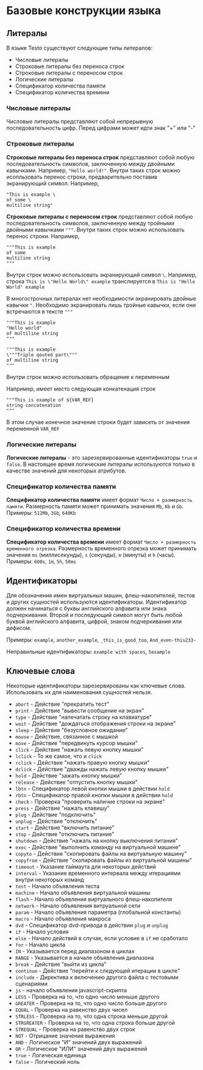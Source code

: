 # Базовые конструкции языка

## Литералы

В языке Testo существуют следующие типы литералов:

-   Числовые литералы
-   Строковые литералы без переноса строк
-   Строковые литералы с переносом строк
-   Логические литералы
-   Спецификатор количества памяти
-   Спецификатор количества времени

### Числовые литералы

Числовые литералы представляют собой непрерывную последовательность
цифр. Перед цифрами может идти знак \"+\" или \"-\"

### Строковые литералы

**Строковые литералы без переноса строк** представляют собой любую
последовательность символов, заключенную между двойными кавычками.
Например, `"Hello world!"`. Внутри таких строк можно исопльзовать
перенос строки, предварительно поставив экранирующий символ. Например,

	"This is example \
	of some \
	multiline string"

**Строковые литералы с переносом строк** представляют собой любую
последовательность символов, заключенную между тройными двойными
кавычками `"""`. Внутри таких строк можно использовать перенос строки.
Например,

	"""This is example
	of some
	multiline string
	"""

Внутри строк можно использовать экранирующий символ `\`. Например,
строка `This is \"Hello World\" example` транслируется в
`This is "Hello World" example`

В многострочных литералах нет необходимости экранировать двойные кавычки
`"`. Необходимо экранировать лишь тройные кавычки, если они встречаются
в тексте `"""`

	"""This is example
	"Hello world"
	of multiline string
	"""

	"""This is example
	\"""Triple qouted part\"""
	of multiline string
	"""

Внутри строк можно использовать обращение к переменным

Например, имеет место следующая конкатенация строк

	"""This is example of ${VAR_REF}
	string concatenation
	"""

В этом случае конечное значение строки будет зависеть от значения
переменной `VAR_REF`

### Логические литералы

**Логические литералы** - это зарезервированные идентификаторы `true` и
`false`. В настоящее время логические литералы используются только в
качестве значений для некоторых атрибутов.

### Спецификатор количества памяти

**Спецификатор количества памяти** имеет формат
`Число + размерность памяти`. Размерность памяти может принимать
значения `Mb`, `Kb` и `Gb`. Примеры: `512Mb`, `3Gb`, `640Kb`

### Спецификатор количества времени

**Спецификатор количества времени** имеет формат
`Число + размерность временного отрезка`. Размерность временного отрезка
может принимать значения `ms` (миллисекунды), `s` (секунды), `m`
(минуты) и `h` (часы). Примеры: `600s`, `1m`, `5h`, `50ms`

## Идентификаторы

Для обозначения имен виртуальных машин, флеш-накопителей, тестов и
других сущностей используются идентификаторы. Идентификатор должен
начинаться с буквы английского алфавита или знака подчеркивания. Второй
и последующий символ могут быть любой буквой английского алфавита,
цифрой, знаком подчеркивания или дефисом.

Примеры: `example`, `another_example`, `_this_is_good_too`,
`And_even-this233-`

Неправильные идентификаторы: `example with spaces`, `5example`

## Ключевые слова

Некоторые идентификаторы зарезервированы как ключевые слова.
Использовать их для наименования сущностей нельзя.

- `abort` - Действие \"прекратить тест\"
- `print` - Действие \"вывести сообщение на экран\"
- `type` - Действие \"напечатать строку на клавиатуре\"
- `wait` - Действие \"дождаться отображения строки на экране\"
- `sleep` - Действие \"безусловное ожидание\"
- `mouse` - Действие, связанное с мышкой
- `move` - Действие \"передвинуть курсор мышки\"
- `click` - Действие \"нажать левую кнопку мышки\"
- `lclick` - То же самое, что и `click`
- `rclick` - Действие \"нажать правую кнопку мышки\"
- `dclick` - Действие \"дважды нажать левую кнопку мышки\"
- `hold` - Действие \"зажать кнопку мышки\"
- `release` - Действие \"отпустить кнопку мышки\"
- `lbtn` - Спецификатор левой кнопки мышки в действии `hold`
- `rbtn` - Спецификатор правой кнопки мышки в действии `hold`
- `check` - Проверка \"проверить наличие строки на экране\"
- `press` - Действие \"нажать клавишу\"
- `plug` - Действие \"подключить\"
- `unplug` - Действие \"отключить\"
- `start` - Действие \"включить питание\"
- `stop` - Действие \"отключить питание\"
- `shutdown` - Действие \"нажать на кнопку выключения питания\"
- `exec` - Действие \"выполнить команду на виртуальной машине\"
- `copyto` - Действие \"скопировать файлы на виртуальную машину\"
- `copyfrom` - Действие \"скопировать файлы из виртуальной машины\"
- `timeout` - Указание таймаута для некоторых действий
- `interval` - Указание временного интервала между итерациями внутри
  некоторых команд
- `test` - Начало объявления теста
- `machine` - Начало объявления виртуальной машины
- `flash` - Начало объявления виртуального флеш-накопителя
- `network` - Начало объявления витруальной сети
- `param` - Начало объявления параметра (глобальной константы)
- `macro` - Начало объявления макроса
- `dvd` - Спецификатор dvd-привода в действии `plug` и `unplug`
- `if` - Начало условия
- `else` - Начало действий в случае, если условие в `if` не
  сработало
- `for` - Начало цикла
- `IN` - Указывается перед диапазоном в циклах
- `RANGE` - Указывается в начале объявления диапазона
- `break` - Действие \"выйти из цикла\"
- `continue` - Действие \"перейти к следующей итерации в цикле\"
- `include` - Директива к включению другого файла с тестовыми
  сценариями
- `js` - начало объявления javascript-скрипта
- `LESS` - Проверка на то, что одно число меньше другого
- `GREATER` - Проверка на то, что одно число больше другого
- `EQUAL` - Проверка на равенство двух чисел
- `STRLESS` - Проверка на то, что одна строка меньше другой
- `STRGREATER` - Проверка на то, что одна строка больше другой
- `STREQUAL` - Проверка на равенство двух строк
- `NOT` - Отрицание значения выражения
- `AND` - Логическое \"И\" значений двух выражений
- `OR` - Логическое \"ИЛИ\" значений двух выражений
- `true` - Логическая единица
- `false` - Логический ноль
